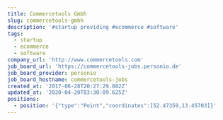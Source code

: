 ```yaml
---
title: Commercetools Gmbh
slug: commercetools-gmbh
description: '#startup providing #ecommerce #software'
tags:
  - startup
  - ecommerce
  - software
company_url: 'http://www.commercetools.com'
job_board_url: 'https://commercetools-jobs.personio.de'
job_board_provider: personio
job_board_hostname: commercetools-jobs
created_at: '2017-06-28T20:27:29.082Z'
updated_at: '2020-04-20T03:30:09.625Z'
positions:
  - position: '{"type":"Point","coordinates":[52.47359,13.45703]}'
---
```


